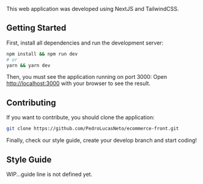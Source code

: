 This web application was developed using NextJS and TailwindCSS.

## Getting Started

First, install all dependencies and run the development server:

```bash
npm install && npm run dev
# or
yarn && yarn dev
```

Then, you must see the application running on port 3000:
Open [http://localhost:3000](http://localhost:3000) with your browser to see the result.

## Contributing

If you want to contribute, you should clone the application:

```bash
git clone https://github.com/PedroLucasNeto/ecommerce-front.git
```

Finally, check our style guide, create your develop branch and start coding!

## Style Guide

WIP...guide line is not defined yet.
